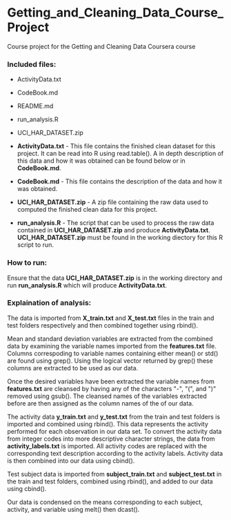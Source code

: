 Getting_and_Cleaning_Data_Course_Project
========================================

Course project for the Getting and Cleaning Data Coursera course

### Included files:

- ActivityData.txt
- CodeBook.md
- README.md
- run_analysis.R
- UCI_HAR_DATASET.zip


- **ActivityData.txt** - This file contains the finished clean dataset for this project.  It can be read into R using read.table().  A in depth description of this data and how it was obtained can be found below or in **CodeBook.md**.

- **CodeBook.md** - This file contains the description of the data and how it was obtained.

- **UCI_HAR_DATASET.zip** - A zip file containing the raw data used to computed the finished clean data for this project.

- **run_analysis.R** - The script that can be used to process the raw data contained in **UCI_HAR_DATASET.zip** and produce **ActivityData.txt**.  **UCI_HAR_DATASET.zip** must be found in the working diectory for this R script to run.

### How to run:
Ensure that the data **UCI_HAR_DATASET.zip** is in the working directory and run **run_analysis.R** which will produce **ActivityData.txt**.

### Explaination of analysis:
The data is imported from **X_train.txt** and **X_test.txt** files in the train and test folders respectively and then combined together using rbind().

Mean and standard deviation variables are extracted from the combined data by examining the variable names imported from the **features.txt** file.  Columns correspoding to variable names containing either mean() or std() are found using grep().  Using the logical vector returned by grep() these columns are extracted to be used as our data.

Once the desired variables have been extracted the variable names from **features.txt** are cleansed by having any of the characters "-", "(", and ")" removed using gsub(). The cleansed names of the variables extracted before are then assigned as the column names of the of our data.

The activity data **y_train.txt** and **y_test.txt** from the train and test folders is imported and combined using rbind().  This data represents the activity performed for each observation in our data set.  To convert the activity data from integer codes into more descriptive character strings, the data from **activity_labels.txt** is imported.  All activity codes are replaced with the corresponding text description according to the activity labels.  Activity data is then combined into our data using cbind().

Test subject data is imported from **subject_train.txt** and **subject_test.txt** in the train and test folders, combined using rbind(), and added to our data using cbind().

Our data is condensed on the means corresponding to each subject, activity, and variable using melt() then dcast().